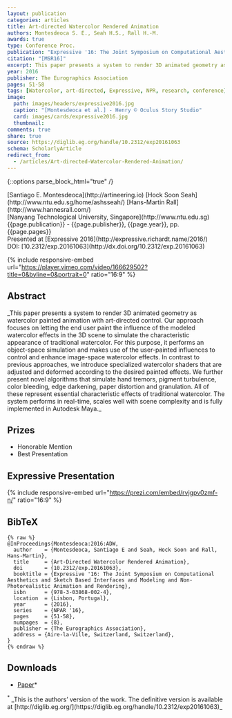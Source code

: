 ```yaml
---
layout: publication
categories: articles
title: Art-directed Watercolor Rendered Animation
authors: Montesdeoca S. E., Seah H.S., Rall H.-M.
awards: true
type: Conference Proc.
publication: "Expressive '16: The Joint Symposium on Computational Aesthetics and Sketch Based Interfaces and Modeling and Non-Photorealistic Animation and Rendering"
citation: "[MSR16]"
excerpt: This paper presents a system to render 3D animated geometry as watercolor painted animation with art-directed control.
year: 2016
publisher: The Eurographics Association
pages: 51-58
tags: [Watercolor, art-directed, Expressive, NPR, research, conference]
image:
  path: images/headers/expressive2016.jpg
  caption: "[Montesdeoca et al.] - Henry © Oculus Story Studio"
  card: images/cards/expressive2016.jpg
  thumbnail:
comments: true
share: true
source: https://diglib.eg.org/handle/10.2312/exp20161063
schema: ScholarlyArticle
redirect_from:
  - /articles/Art-directed-Watercolor-Rendered-Animation/
---
```




{::options parse_block_html="true" /}
<div class="publication-info">
  <div class="authors"><span>[Santiago E. Montesdeoca](http://artineering.io)</span> <span>[Hock Soon Seah](http://www.ntu.edu.sg/home/ashsseah/)</span> <span>[Hans-Martin Rall](http://www.hannesrall.com/)</span>
  </div>
  <div class="university">[Nanyang Technological University, Singapore](http://www.ntu.edu.sg)
  </div>
  <div class="published-in">{{page.publication}} - {{page.publisher}}, {{page.year}}, pp. {{page.pages}}
  </div>
  Presented at [Expressive 2016](http://expressive.richardt.name/2016/)
  <div class="doi">DOI: [10.2312/exp.20161063](http://dx.doi.org/10.2312/exp.20161063)
  </div>
</div>


{% include responsive-embed url="https://player.vimeo.com/video/166629502?title=0&byline=0&portrait=0" ratio="16:9" %}

## Abstract
<div class="abstract">
_This paper presents a system to render 3D animated geometry as watercolor painted animation with art-directed control. Our approach focuses on letting the end user paint the influence of the modeled watercolor effects in the 3D scene to simulate the characteristic appearance of traditional watercolor. For this purpose, it performs an object-space simulation and makes use of the user-painted influences to control and enhance image-space watercolor effects. In contrast to previous approaches, we introduce specialized watercolor shaders that are adjusted and deformed according to the desired painted effects. We further present novel algorithms that simulate hand tremors, pigment turbulence, color bleeding, edge darkening, paper distortion and granulation. All of these represent essential characteristic effects of traditional watercolor. The system performs in real-time, scales well with scene complexity and is fully implemented in Autodesk Maya._
</div>

## Prizes
* Honorable Mention
* Best Presentation

## Expressive Presentation

{% include responsive-embed url="https://prezi.com/embed/rvjgpv0zmf-n/" ratio="16:9" %}


## BibTeX
    {% raw %}
    @InProceedings{Montesdeoca:2016:ADW,
      author    = {Montesdeoca, Santiago E and Seah, Hock Soon and Rall, Hans-Martin},
      title     = {Art-Directed Watercolor Rendered Animation},
      doi       = {10.2312/exp.20161063},
      booktitle = {Expressive '16: The Joint Symposium on Computational Aesthetics and Sketch Based Interfaces and Modeling and Non-Photorealistic Animation and Rendering},
      isbn      = {978-3-03868-002-4},
      location  = {Lisbon, Portugal},
      year      = {2016},
      series    = {NPAR '16},
      pages     = {51-58},
      numpages  = {8},
      publisher = {The Eurographics Association},
      address = {Aire-la-Ville, Switzerland, Switzerland},
    }
    {% endraw %}

## Downloads
* [Paper](http://hdl.handle.net/10220/40542)*

<div class="footnote"><sup>*</sup> _This is the authors’ version of the work. The deﬁnitive version is available at [http://diglib.eg.org/](https://diglib.eg.org/handle/10.2312/exp20161063)_
</div>

